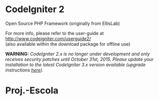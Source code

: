# CodeIgniter 2
Open Source PHP Framework (originally from EllisLab)

For more info, please refer to the user-guide at http://www.codeigniter.com/userguide2/  
(also available within the download package for offline use)

**WARNING:** *CodeIgniter 2.x is no longer under development and only receives security patches until October 31st, 2015.
Please update your installation to the latest CodeIgniter 3.x version available
(upgrade instructions [here](http://www.codeigniter.com/userguide3/installation/upgrade_300.html)).*
# Proj.-Escola
